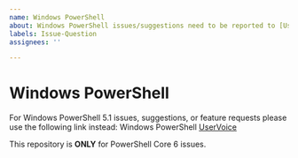 ```yaml
---
name: Windows PowerShell
about: Windows PowerShell issues/suggestions need to be reported to [UserVoice](https://windowsserver.uservoice.com/forums/301869-powershell)
labels: Issue-Question
assignees: ''

---
```


# Windows PowerShell

For Windows PowerShell 5.1 issues, suggestions, or feature requests please use the following link instead:
Windows PowerShell [UserVoice](https://windowsserver.uservoice.com/forums/301869-powershell)

This repository is **ONLY** for PowerShell Core 6 issues.
